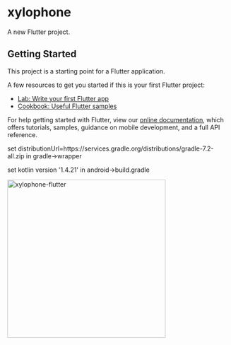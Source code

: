 # xylophone

A new Flutter project.

## Getting Started

This project is a starting point for a Flutter application.

A few resources to get you started if this is your first Flutter project:

- [Lab: Write your first Flutter app](https://flutter.dev/docs/get-started/codelab)
- [Cookbook: Useful Flutter samples](https://flutter.dev/docs/cookbook)

For help getting started with Flutter, view our
[online documentation](https://flutter.dev/docs), which offers tutorials,
samples, guidance on mobile development, and a full API reference.


set distributionUrl=https\://services.gradle.org/distributions/gradle-7.2-all.zip in gradle->wrapper

set kotlin version '1.4.21' in android->build.gradle 




<img width="358" alt="xylophone-flutter" src="https://user-images.githubusercontent.com/41210140/148677590-dd8ef6ad-0d12-4d62-baca-0af8ef207f4f.png">
